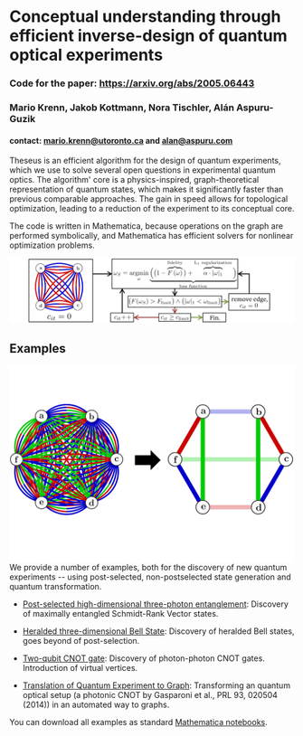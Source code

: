 # Conceptual understanding through efficient inverse-design of quantum optical experiments
### Code for the paper: https://arxiv.org/abs/2005.06443
### Mario Krenn, Jakob Kottmann, Nora Tischler, Alán Aspuru-Guzik
#### contact: mario.krenn@utoronto.ca and alan@aspuru.com

Theseus is an efficient algorithm for the design of quantum experiments, which we use to solve several open questions in experimental quantum optics. The algorithm' core is a physics-inspired, graph-theoretical representation of quantum states, which makes it significantly faster than previous comparable approaches. The gain in speed allows for topological optimization, leading to a reduction of the experiment to its conceptual core.

The code is written in Mathematica, because operations on the graph are performed symbolically, and Mathematica has efficient solvers for nonlinear optimization problems.

![Image of Theseus](https://github.com/aspuru-guzik-group/Theseus/blob/master/algo.png)

## Examples
<p align="right">
  <img src="topologicalOptimize.png" align="right" width="600px"/>
</p>
We provide a number of examples, both for the discovery of new quantum experiments -- using post-selected, non-postselected state generation and quantum transformation.


* [Post-selected high-dimensional three-photon entanglement](https://github.com/aspuru-guzik-group/Theseus/blob/master/examples/FindSRVStates.m): Discovery of maximally entangled Schmidt-Rank Vector states.

* [Heralded three-dimensional Bell State](https://github.com/aspuru-guzik-group/Theseus/blob/master/examples/FindHeralded3dBellState.m): Discovery of heralded Bell states, goes beyond of post-selection.

* [Two-qubit CNOT gate](https://github.com/aspuru-guzik-group/Theseus/blob/master/examples/Find2dCNOT.m): Discovery of photon-photon CNOT gates. Introduction of virtual vertices.

* [Translation of Quantum Experiment to Graph](https://github.com/aspuru-guzik-group/Theseus/blob/master/examples/TranslateExperimentToGraph.m): Transforming an quantum optical setup (a photonic CNOT by Gasparoni et al., PRL 93, 020504 (2014)) in an automated way to graphs.

You can download all examples as standard [Mathematica notebooks](https://github.com/aspuru-guzik-group/Theseus/blob/master/examples/QuantumTheseus_20200517.zip).

